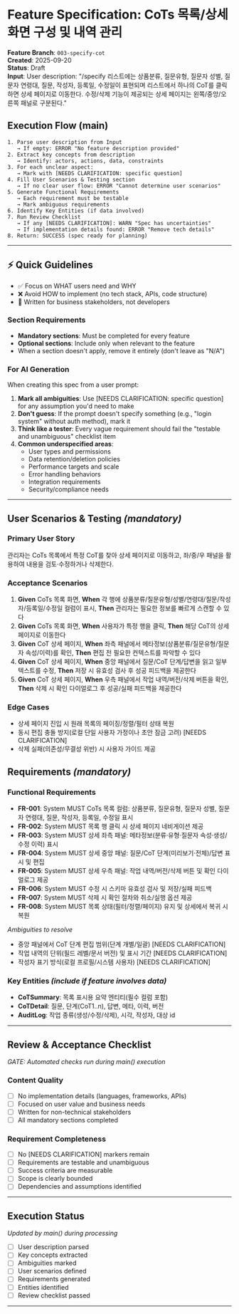 # Feature Specification: CoTs 목록/상세 화면 구성 및 내역 관리

**Feature Branch**: `003-specify-cot`  
**Created**: 2025-09-20  
**Status**: Draft  
**Input**: User description: "/specify 리스트에는 상품분류, 질문유형, 질문자 성별, 질문자 연령대, 질문, 작성자, 등록일, 수정일이 표현되며 리스트에서 하나의 CoT를 클릭하면 상세 페이지로 이동한다. 수정/삭제 기능이 제공되는 상세 페이지는 왼쪽/중앙/오른쪽 패널로 구분된다."

## Execution Flow (main)
```
1. Parse user description from Input
   → If empty: ERROR "No feature description provided"
2. Extract key concepts from description
   → Identify: actors, actions, data, constraints
3. For each unclear aspect:
   → Mark with [NEEDS CLARIFICATION: specific question]
4. Fill User Scenarios & Testing section
   → If no clear user flow: ERROR "Cannot determine user scenarios"
5. Generate Functional Requirements
   → Each requirement must be testable
   → Mark ambiguous requirements
6. Identify Key Entities (if data involved)
7. Run Review Checklist
   → If any [NEEDS CLARIFICATION]: WARN "Spec has uncertainties"
   → If implementation details found: ERROR "Remove tech details"
8. Return: SUCCESS (spec ready for planning)
```

---

## ⚡ Quick Guidelines
- ✅ Focus on WHAT users need and WHY
- ❌ Avoid HOW to implement (no tech stack, APIs, code structure)
- 👥 Written for business stakeholders, not developers

### Section Requirements
- **Mandatory sections**: Must be completed for every feature
- **Optional sections**: Include only when relevant to the feature
- When a section doesn't apply, remove it entirely (don't leave as "N/A")

### For AI Generation
When creating this spec from a user prompt:
1. **Mark all ambiguities**: Use [NEEDS CLARIFICATION: specific question] for any assumption you'd need to make
2. **Don't guess**: If the prompt doesn't specify something (e.g., "login system" without auth method), mark it
3. **Think like a tester**: Every vague requirement should fail the "testable and unambiguous" checklist item
4. **Common underspecified areas**:
   - User types and permissions
   - Data retention/deletion policies  
   - Performance targets and scale
   - Error handling behaviors
   - Integration requirements
   - Security/compliance needs

---

## User Scenarios & Testing *(mandatory)*

### Primary User Story
관리자는 CoTs 목록에서 특정 CoT를 찾아 상세 페이지로 이동하고, 좌/중/우 패널을 활용하여 내용을 검토·수정하거나 삭제한다.

### Acceptance Scenarios
1. **Given** CoTs 목록 화면, **When** 각 행에 상품분류/질문유형/성별/연령대/질문/작성자/등록일/수정일 컬럼이 표시, **Then** 관리자는 필요한 정보를 빠르게 스캔할 수 있다
2. **Given** CoTs 목록 화면, **When** 사용자가 특정 행을 클릭, **Then** 해당 CoT의 상세 페이지로 이동한다
3. **Given** CoT 상세 페이지, **When** 좌측 패널에서 메타정보(상품분류/질문유형/질문자 속성/이력)를 확인, **Then** 편집 전 필요한 컨텍스트를 파악할 수 있다
4. **Given** CoT 상세 페이지, **When** 중앙 패널에서 질문/CoT 단계/답변을 읽고 일부 텍스트를 수정, **Then** 저장 시 유효성 검사 후 성공 피드백을 제공한다
5. **Given** CoT 상세 페이지, **When** 우측 패널에서 작업 내역/버전/삭제 버튼을 확인, **Then** 삭제 시 확인 다이얼로그 후 성공/실패 피드백을 제공한다

### Edge Cases
- 상세 페이지 진입 시 원래 목록의 페이징/정렬/필터 상태 복원
- 동시 편집 충돌 방지(로컬 단일 사용자 가정이나 초안 잠금 고려) [NEEDS CLARIFICATION]
- 삭제 실패(의존성/무결성 위반) 시 사용자 가이드 제공

## Requirements *(mandatory)*

### Functional Requirements
- **FR-001**: System MUST CoTs 목록 컬럼: 상품분류, 질문유형, 질문자 성별, 질문자 연령대, 질문, 작성자, 등록일, 수정일 표시
- **FR-002**: System MUST 목록 행 클릭 시 상세 페이지 네비게이션 제공
- **FR-003**: System MUST 상세 좌측 패널: 메타정보(분류·유형·질문자 속성·생성/수정 이력) 표시
- **FR-004**: System MUST 상세 중앙 패널: 질문/CoT 단계(미리보기·전체)/답변 표시 및 편집
- **FR-005**: System MUST 상세 우측 패널: 작업 내역/버전/삭제 버튼 및 확인 다이얼로그 제공
- **FR-006**: System MUST 수정 시 스키마 유효성 검사 및 저장/실패 피드백
- **FR-007**: System MUST 삭제 시 확인 절차와 취소/실행 옵션 제공
- **FR-008**: System MUST 목록 상태(필터/정렬/페이지) 유지 및 상세에서 복귀 시 복원

*Ambiguities to resolve*
- 중앙 패널에서 CoT 단계 편집 범위(단계 개별/일괄) [NEEDS CLARIFICATION]
- 작업 내역의 단위(필드 레벨/문서 버전) 및 표시 기간 [NEEDS CLARIFICATION]
- 작성자 표기 방식(로컬 프로필/시스템 사용자) [NEEDS CLARIFICATION]

### Key Entities *(include if feature involves data)*
- **CoTSummary**: 목록 표시용 요약 엔티티(필수 컬럼 포함)
- **CoTDetail**: 질문, 단계(CoT1..n), 답변, 메타, 이력, 버전
- **AuditLog**: 작업 종류(생성/수정/삭제), 시각, 작성자, 대상 id

---

## Review & Acceptance Checklist
*GATE: Automated checks run during main() execution*

### Content Quality
- [ ] No implementation details (languages, frameworks, APIs)
- [ ] Focused on user value and business needs
- [ ] Written for non-technical stakeholders
- [ ] All mandatory sections completed

### Requirement Completeness
- [ ] No [NEEDS CLARIFICATION] markers remain
- [ ] Requirements are testable and unambiguous  
- [ ] Success criteria are measurable
- [ ] Scope is clearly bounded
- [ ] Dependencies and assumptions identified

---

## Execution Status
*Updated by main() during processing*

- [ ] User description parsed
- [ ] Key concepts extracted
- [ ] Ambiguities marked
- [ ] User scenarios defined
- [ ] Requirements generated
- [ ] Entities identified
- [ ] Review checklist passed

---
